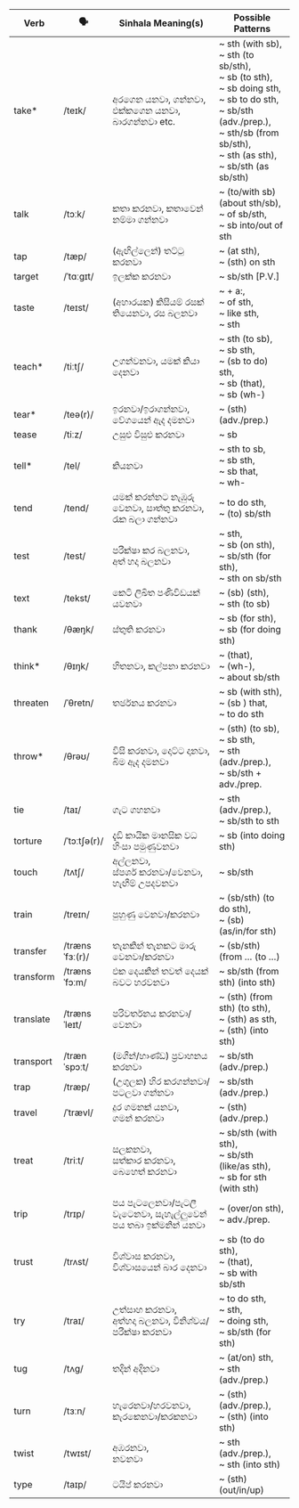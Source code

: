 | Verb      | 🗣️              | Sinhala Meaning(s)                        | Possible Patterns                                                                                                                                                                        |
| --------- | -------------- | ----------------------------------------- | ---------------------------------------------------------------------------------------------------------------------------------------------------------------------------------------- |
| take\*    | /teɪk/         | අරගෙන යනවා, ගන්නවා, එක්කගෙන යනවා, බාරගන්නවා etc.    | ~ sth (with sb),<br>~ sth (to sb/sth),<br>~ sb (to sth),<br>~ sb doing sth,<br>~ sb to do sth,<br>~ sb/sth (adv./prep.),<br>~ sth/sb (from sb/sth),<br>~ sth (as sth),<br>~ sb/sth (as sb/sth) |
| talk      | /tɔːk/         | කතා කරනවා, කතාවෙන් නම්මා ගන්නවා                    | ~ (to/with sb) (about sth/sb),<br>~ of sb/sth,<br>~ sb into/out of sth                                                                                                                         |
| tap       | /tæp/          | (ඇඟිල්ලෙන්) තට්ටු කරනවා                          | ~ (at sth),<br>~ (sth) on sth                                                                                                                                                            |
| target    | /ˈtɑːɡɪt/      | ඉලක්ක කරනවා                                 | ~ sb/sth [P.V.]                                                                                                                                                                          |
| taste     | /teɪst/        | (අහාරයක) කිසියම් රසක් තියෙනවා, රස බලනවා            | ~ + a:,<br>~ of sth,<br>~ like sth,<br>~ sth                                                                                                                                                   |
| teach\*   | /tiːtʃ/        | උගන්වනවා, යමක් කියා දෙනවා                        | ~ sth (to sb),<br>~ sb sth,<br>~ (sb to do) sth,<br>~ sb (that),<br>~ sb (wh-)                                                                                                                    |
| tear\*    | /teə(r)/       | ඉරනවා/ඉරාගන්නවා, වේගයෙන් ඇද දමනවා                 | ~ (sth) (adv./prep.)                                                                                                                                                                     |
| tease     | /tiːz/         | උසුළු විසුළු කරනවා                              | ~ sb                                                                                                                                                                                     |
| tell\*    | /tel/          | කියනවා                                      | ~ sth to sb,<br>~ sb sth,<br>~ sb that,<br>~ wh-                                                                                                                                                  |
| tend      | /tend/         | යමක් කරන්නට නැඹුරු වෙනවා, සාත්තු කරනවා, රැක බලා ගන්නවා   | ~ to do sth,<br>~ (to) sb/sth                                                                                                                                                            |
| test      | /test/         | පරීක්ෂා කර බලනවා,<br>අත් හදා බලනවා               | ~ sth,<br>~ sb (on sth),<br>~ sb/sth (for sth),<br>~ sth on sb/sth                                                                                                                          |
| text      | /tekst/        | කෙටි ලිඛිත පණිවිඩයක් යවනවා                        | ~ (sb) (sth),<br>~ sth (to sb)                                                                                                                                                           |
| thank     | /θæŋk/         | ස්තුති කරනවා                                  | ~ sb (for sth),<br>~ sb (for doing sth)                                                                                                                                                  |
| think\*   | /θɪŋk/         | හිතනවා, කල්පනා කරනවා                           | ~ (that),<br>~ (wh-),<br>~ about sb/sth                                                                                                                                                  |
| threaten  | /ˈθretn/       | තර්ජනය කරනවා                                | ~ sb (with sth),<br>~ (sb ) that,<br>~ to do sth                                                                                                                                         |
| throw\*   | /θrəʊ/         | විසි කරනවා, දොට්ට දානවා, බිම ඇද දමනවා              | ~ (sth) (to sb),<br>~ sb sth,<br>~ sth (adv./prep.),<br>~ sb/sth + adv./prep.                                                                                                            |
| tie       | /taɪ/          | ගැට ගහනවා                                   | ~ sth (adv./prep.),<br>~ sb/sth to sth                                                                                                                                                   |
| torture   | /ˈtɔːtʃə(r)/   | දැඩි කායික මානසික වධ හිංසා පමුණුවනවා                  | ~ sb (into doing sth)                                                                                                                                                                    |
| touch     | /tʌtʃ/         | අල්ලනවා,<br>ස්පර්ශ කරනවා/වෙනවා, හැඟීම් උපදවනවා       | ~ sb/sth                                                                                                                                                                                 |
| train     | /treɪn/        | පුහුණු වෙනවා/කරනවා                              | ~ (sb/sth) (to do sth),<br>~ (sb) (as/in/for sth)                                                                                                                                        |
| transfer  | /trænsˈfɜː(r)/ | තැනකින් තැනකට මාරු වෙනවා/කරනවා                     | ~ (sb/sth) (from … (to …)                                                                                                                                                                |
| transform | /trænsˈfɔːm/   | එක දෙයකින් තවත් දෙයක් බවට හරවනවා                 | ~ sb/sth (from sth) (into sth)                                                                                                                                                           |
| translate | /trænsˈleɪt/   | පරිවර්තනය කරනවා/වෙනවා                          | ~ (sth) (from sth) (to sth),<br>~ (sth) as sth,<br>~ (sth) (into sth)                                                                                                                       |
| transport | /trænˈspɔːt/   | (මගීන්/භාණ්ඩ) ප්‍රවාහනය කරනවා                     | ~ sb/sth (adv./prep.)                                                                                                                                                                    |
| trap      | /træp/         | (උගුලක) හිර කරගන්නවා/පටලවා ගන්නවා                | ~ sb/sth (adv./prep.)                                                                                                                                                                    |
| travel    | /ˈtrævl/       | දුර ගමනක් යනවා,<br>ගමන් කරනවා                  | ~ (sth) (adv./prep.)                                                                                                                                                                     |
| treat     | /triːt/        | සලකනවා,<br>සත්කාර කරනවා,<br>බෙහෙත් කරනවා          | ~ sb/sth (with sth),<br>~ sb/sth (like/as sth),<br>~ sb for sth (with sth)                                                                                                                  |
| trip      | /trɪp/         | පය පැටලෙනවා/පැටලී වැටෙනවා, සැහැල්ලුවෙන් පය තබා ඉක්මනින් යනවා | ~ (over/on sth),<br>~ adv./prep.                                                                                                                                                         |
| trust     | /trʌst/        | විශ්වාස කරනවා, විශ්වාසයෙන් බාර දෙනවා                  | ~ sb (to do sth),<br>~ (that),<br>~ sb with sb/sth                                                                                                                                       |
| try       | /traɪ/         | උත්සාහ කරනවා,<br>අත්හදා බලනවා, විනිශ්චය/පරීක්ෂා කරනවා  | ~ to do sth,<br>~ sth,<br>~ doing sth,<br>~ sb/sth (for sth)                                                                                                                                |
| tug       | /tʌɡ/          | තදින් අදිනවා                                  | ~ (at/on) sth,<br>~ sth (adv./prep.)                                                                                                                                                     |
| turn      | /tɜːn/         | හැරෙනවා/හරවනවා, කැරකෙනවා/කරකනවා                   | ~ (sth) (adv./prep.),<br>~ (sth) (into sth)                                                                                                                                                 |
| twist     | /twɪst/        | අඹරනවා,<br>නවනවා                            | ~ sth (adv./prep.),<br>~ sth (into sth)                                                                                                                                                  |
| type      | /taɪp/         | ටයිප් කරනවා                                  | ~ (sth) (out/in/up)                                                                                                                                                                      |